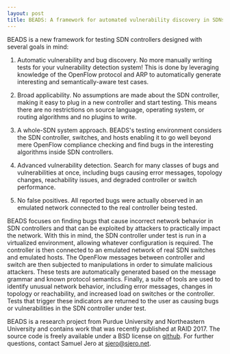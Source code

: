```yaml
---
layout: post
title: BEADS: A framework for automated vulnerability discovery in SDNs
---
```



BEADS is a new framework for testing SDN controllers designed with several goals in mind:

1. Automatic vulnerability and bug discovery. No more manually writing tests for your vulnerability detection system! This is done by leveraging knowledge of the OpenFlow protocol and ARP to automatically generate interesting and semantically-aware test cases.

2. Broad applicability. No assumptions are made about the SDN controller, making it easy to plug in a new controller and start testing. This means there are no restrictions on source language, operating system, or routing algorithms and no plugins to write.

3. A whole-SDN system approach. BEADS's testing environment considers the SDN controller, switches, and hosts enabling it to go well beyond mere OpenFlow compliance checking and find bugs in the interesting algorithms inside SDN controllers.

4. Advanced vulnerability detection. Search for many classes of bugs and vulnerabilities at once, including bugs causing error messages, topology changes, reachability issues, and degraded controller or switch performance.

5. No false positives. All reported bugs were actually observed in an emulated network connected to the real controller being tested.

BEADS focuses on finding bugs that cause incorrect network behavior in SDN controllers and that can be exploited by attackers to practically impact the network. With this in mind, the SDN controller under test is run in a virtualized environment, allowing whatever configuration is required. The controller is then connected to an emulated network of real SDN switches and emulated hosts. The OpenFlow messages between controller and switch are then subjected to manipulations in order to simulate malicious attackers. These tests are automatically generated based on the message grammar and known protocol semantics. Finally, a suite of tools are used to identify unusual network behavior, including error messages, changes in topology or reachability, and increased load on switches or the controller. Tests that trigger these indicators are returned to the user as causing bugs or vulnerabilities in the SDN controller under test.

BEADS is a research project from Purdue University and Northeastern University and contains work that was recently published at RAID 2017. The source code is freely available under a BSD license on [github](https://github.com/samueljero/BEADS). For further questions, contact Samuel Jero at <sjero@sjero.net>.
